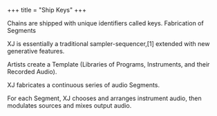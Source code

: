 +++
title = "Ship Keys"
+++

Chains are shipped with unique identifiers called keys. Fabrication of Segments

XJ is essentially a traditional sampler-sequencer,[1] extended with new generative features.

Artists create a Template (Libraries of Programs, Instruments, and their Recorded Audio).

XJ fabricates a continuous series of audio Segments.

For each Segment, XJ chooses and arranges instrument audio, then modulates sources and mixes output audio.